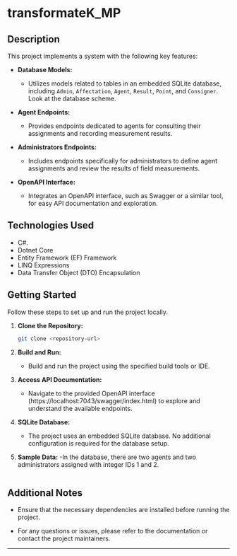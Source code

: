 # transformateK_MP

## Description

This project implements a system with the following key features:

- **Database Models:**
  - Utilizes models related to tables in an embedded SQLite database, including `Admin`, `Affectation`, `Agent`, `Result`, `Point`, and `Consigner`. Look at the database      scheme.

- **Agent Endpoints:**
  - Provides endpoints dedicated to agents for consulting their assignments and recording measurement results.

- **Administrators Endpoints:**
  - Includes  endpoints specifically for administrators to define agent assignments and review the results of field measurements.

- **OpenAPI Interface:**
  - Integrates an OpenAPI interface, such as Swagger or a similar tool, for easy API documentation and exploration.

## Technologies Used


- C#.
- Dotnet Core
- Entity Framework (EF) Framework
- LINQ Expressions
- Data Transfer Object (DTO) Encapsulation
  

## Getting Started

Follow these steps to set up and run the project locally.

1. **Clone the Repository:**
   ```bash
   git clone <repository-url>
   ```

2. **Build and Run:**
   - Build and run the project using the specified build tools or IDE.

3. **Access API Documentation:**
   - Navigate to the provided OpenAPI interface (https://localhost:7043/swagger/index.html) to explore and understand the available endpoints.

4. **SQLite Database:**
   - The project uses an embedded SQLite database. No additional configuration is required for the database setup.

5. **Sample Data:**
   -In the database, there are two agents and two administrators assigned with integer IDs 1 and 2.
      ```

## Additional Notes

- Ensure that the necessary dependencies are installed before running the project.

- For any questions or issues, please refer to the documentation or contact the project maintainers.

---
